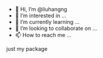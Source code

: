 - 👋 Hi, I’m @liuhangng
- 👀 I’m interested in ...
- 🌱 I’m currently learning ...
- 💞️ I’m looking to collaborate on ...
- 📫 How to reach me ...

<!---
liuhangng/liuhangng is a ✨ special ✨ repository because its `README.md` (this file) appears on your GitHub profile.
You can click the Preview link to take a look at your changes.
--->

just my package

